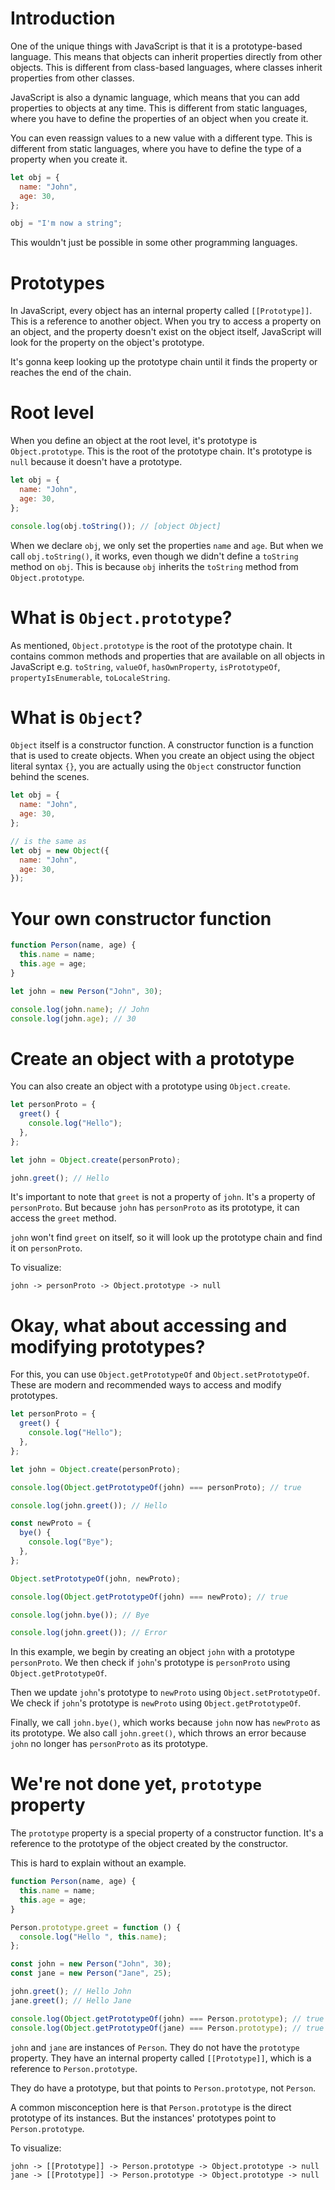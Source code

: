 # Introduction

One of the unique things with JavaScript is that it is a prototype-based language. This means that objects can inherit properties directly from other objects. This is different from class-based languages, where classes inherit properties from other classes.

JavaScript is also a dynamic language, which means that you can add properties to objects at any time. This is different from static languages, where you have to define the properties of an object when you create it.

You can even reassign values to a new value with a different type. This is different from static languages, where you have to define the type of a property when you create it.

```js
let obj = {
  name: "John",
  age: 30,
};

obj = "I'm now a string";
```

This wouldn't just be possible in some other programming languages.

# Prototypes

In JavaScript, every object has an internal property called `[[Prototype]]`. This is a reference to another object. When you try to access a property on an object, and the property doesn't exist on the object itself, JavaScript will look for the property on the object's prototype.

It's gonna keep looking up the prototype chain until it finds the property or reaches the end of the chain.

# Root level

When you define an object at the root level, it's prototype is `Object.prototype`. This is the root of the prototype chain. It's prototype is `null` because it doesn't have a prototype.

```js
let obj = {
  name: "John",
  age: 30,
};

console.log(obj.toString()); // [object Object]
```

When we declare `obj`, we only set the properties `name` and `age`. But when we call `obj.toString()`, it works, even though we didn't define a `toString` method on `obj`. This is because `obj` inherits the `toString` method from `Object.prototype`.

# What is `Object.prototype`?

As mentioned, `Object.prototype` is the root of the prototype chain. It contains common methods and properties that are available on all objects in JavaScript e.g. `toString`, `valueOf`, `hasOwnProperty`, `isPrototypeOf`, `propertyIsEnumerable`, `toLocaleString`.

# What is `Object`?

`Object` itself is a constructor function. A constructor function is a function that is used to create objects. When you create an object using the object literal syntax `{}`, you are actually using the `Object` constructor function behind the scenes.

```js
let obj = {
  name: "John",
  age: 30,
};

// is the same as
let obj = new Object({
  name: "John",
  age: 30,
});
```

# Your own constructor function

```js
function Person(name, age) {
  this.name = name;
  this.age = age;
}

let john = new Person("John", 30);

console.log(john.name); // John
console.log(john.age); // 30
```

# Create an object with a prototype

You can also create an object with a prototype using `Object.create`.

```js
let personProto = {
  greet() {
    console.log("Hello");
  },
};

let john = Object.create(personProto);

john.greet(); // Hello
```

It's important to note that `greet` is not a property of `john`. It's a property of `personProto`. But because `john` has `personProto` as its prototype, it can access the `greet` method.

`john` won't find `greet` on itself, so it will look up the prototype chain and find it on `personProto`.

To visualize:

```
john -> personProto -> Object.prototype -> null
```

# Okay, what about accessing and modifying prototypes?

For this, you can use `Object.getPrototypeOf` and `Object.setPrototypeOf`. These are modern and recommended ways to access and modify prototypes.

```js
let personProto = {
  greet() {
    console.log("Hello");
  },
};

let john = Object.create(personProto);

console.log(Object.getPrototypeOf(john) === personProto); // true

console.log(john.greet()); // Hello

const newProto = {
  bye() {
    console.log("Bye");
  },
};

Object.setPrototypeOf(john, newProto);

console.log(Object.getPrototypeOf(john) === newProto); // true

console.log(john.bye()); // Bye

console.log(john.greet()); // Error
```

In this example, we begin by creating an object `john` with a prototype `personProto`. We then check if `john`'s prototype is `personProto` using `Object.getPrototypeOf`.

Then we update `john`'s prototype to `newProto` using `Object.setPrototypeOf`. We check if `john`'s prototype is `newProto` using `Object.getPrototypeOf`.

Finally, we call `john.bye()`, which works because `john` now has `newProto` as its prototype. We also call `john.greet()`, which throws an error because `john` no longer has `personProto` as its prototype.

# We're not done yet, `prototype` property

The `prototype` property is a special property of a constructor function. It's a reference to the prototype of the object created by the constructor.

This is hard to explain without an example.

```js
function Person(name, age) {
  this.name = name;
  this.age = age;
}

Person.prototype.greet = function () {
  console.log("Hello ", this.name);
};

const john = new Person("John", 30);
const jane = new Person("Jane", 25);

john.greet(); // Hello John
jane.greet(); // Hello Jane

console.log(Object.getPrototypeOf(john) === Person.prototype); // true
console.log(Object.getPrototypeOf(jane) === Person.prototype); // true
```

`john` and `jane` are instances of `Person`. They do not have the `prototype` property. They have an internal property called `[[Prototype]]`, which is a reference to `Person.prototype`.

They do have a prototype, but that points to `Person.prototype`, not `Person`.

A common misconception here is that `Person.prototype` is the direct prototype of its instances. But the instances' prototypes point to `Person.prototype`.

To visualize:

```
john -> [[Prototype]] -> Person.prototype -> Object.prototype -> null
jane -> [[Prototype]] -> Person.prototype -> Object.prototype -> null
```
